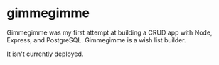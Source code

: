 # gimmegimme
Gimmegimme was my first attempt at building a CRUD app with Node, Express, and PostgreSQL. Gimmegimme is a wish list builder.

It isn't currently deployed.
